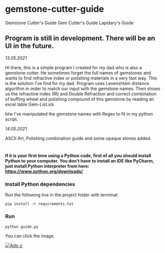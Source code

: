 <h1>gemstone-cutter-guide</h1>
<body>Gemstone Cutter's Guide</body>

<body>Gem Cutter's Guide</body>

<body>Lapidary's Guide</body>

<h2>Program is still in development. There will be an UI in the future.</h2>



<body> <i>13.05.2021</i>
 
 Hi there, this is a simple program I created for my dad who is also a gemstone cutter. He sometimes forget the full names of gemstones and wants to find refractive index or poilshing materials in a very fast way. This is the solution I've find for my dad. Program uses Levenshtein distance algorithm in order to match our input with the gemstone names. Then shows us the refractive index (RI) and Double Refraction and correct combination of buffing wheel and polishing compound of this gemstone by reading an excel table Gem-List.xls 
</body>

btw I've manipulated the gemstone names with Regex to fit in my python script.



<body> <i>14.05.2021</i>
 
 ASCII Art, Polishing combination guide and some opaque stones added.
</body>

<h1></h1>




<strong> If it is your first time using a Python code, first of all you should install Python to your computer. You don't have to install an IDE like PyCharm, just install Python interpreter from here: https://www.python.org/downloads/
 </strong>

### Install Python dependencies
Run the following line in the project folder with terminal: 

`pip install -r requirements.txt`

### Run

`python guide.py`

You can click the image.

<a href="https://ibb.co/vBYq6Zm"><img src="https://i.ibb.co/QcdQ3rn/Ads-z.png" alt="Ads-z" border="0"></a>
